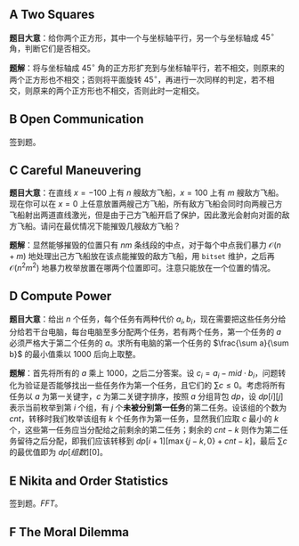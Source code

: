 ## A Two Squares

**题目大意**：给你两个正方形，其中一个与坐标轴平行，另一个与坐标轴成 $45^{\circ}$ 角，判断它们是否相交。

**题解**：将与坐标轴成 $45^{\circ}$ 角的正方形扩充到与坐标轴平行，若不相交，则原来的两个正方形也不相交；否则将平面旋转 $45^{\circ}$，再进行一次同样的判定，若不相交，则原来的两个正方形也不相交，否则此时一定相交。

## B Open Communication 

签到题。

## C Careful Maneuvering 

**题目大意**：在直线 $x=-100$ 上有 $n$ 艘敌方飞船，$x=100$ 上有 $m$ 艘敌方飞船。现在你可以在 $x=0$ 上任意放置两艘己方飞船，所有敌方飞船会同时向两艘己方飞船射出两道直线激光，但是由于己方飞船开启了保护，因此激光会射向对面的敌方飞船。请问在最优情况下能摧毁几艘敌方飞船？

**题解**：显然能够摧毁的位置只有 $nm$ 条线段的中点，对于每个中点我们暴力 $\mathcal{O}(n+m)$ 地处理出己方飞船放在该点能摧毁的敌方飞船，用 `bitset` 维护，之后再 $\mathcal{O}(n^{2}m^{2})$ 地暴力枚举放置在哪两个位置即可。注意只能放在一个位置的情况。

## D Compute Power 

**题目大意**：给出 $n$ 个任务，每个任务有两种代价 $a_{i},b_{i}$，现在需要把这些任务分给分给若干台电脑，每台电脑至多分配两个任务，若有两个任务，第一个任务的 $a$ 必须严格大于第二个任务的 $a$。求所有电脑的第一个任务的 $\frac{\sum a}{\sum b}$ 的最小值乘以 $1000$ 后向上取整。

**题解**：首先将所有的 $a$ 乘上 $1000$，之后二分答案。设 $c_{i}=a_{i}-mid\cdot b_{i}$，问题转化为验证是否能够找出一些任务作为第一个任务，且它们的 $\sum c\le0$。考虑将所有任务以 $a$ 为第一关键字，$c$ 为第二关键字排序，按照 $a$ 分组背包 $dp$，设 $dp[i][j]$ 表示当前枚举到第 $i$ 个组，有 $j$ 个**未被分别第一任务**的第二任务。设该组的个数为 $cnt$，转移时我们枚举该组有 $k$ 个任务作为第一任务，显然我们应取 $c$ 最小的 $k$ 个，这些第一任务应当分配给之前剩余的第二任务；剩余的 $cnt-k$ 则作为第二任务留待之后分配，即我们应该转移到 $dp[i+1][\max\{j-k,0\}+cnt-k]$，最后 $\sum c$ 的最优值即为 $dp[组数][0]$。

## E Nikita and Order Statistics 

签到题。$FFT$。

## F The Moral Dilemma